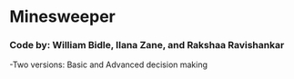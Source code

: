 # Minesweeper
### Code by: William Bidle, Ilana Zane, and Rakshaa Ravishankar

-Two versions: Basic and Advanced decision making
